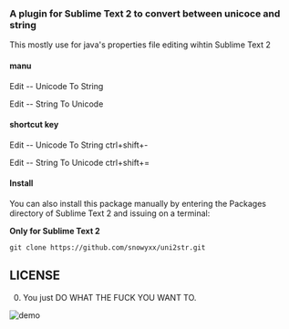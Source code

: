 ### A plugin for Sublime Text 2 to convert between unicoce and string

This mostly use for java's properties file editing wihtin Sublime Text 2

#### manu

Edit -- Unicode To String

Edit -- String To Unicode

#### shortcut key

Edit -- Unicode To String     ctrl+shift+-

Edit -- String To Unicode     ctrl+shift+=

#### Install

You can also install this package manually by entering the Packages directory of Sublime Text 2 and issuing on a terminal:

**Only for Sublime Text 2**

    git clone https://github.com/snowyxx/uni2str.git


LICENSE
-------

0. You just DO WHAT THE FUCK YOU WANT TO.

![demo](http://xiaoxuenotes.com/images/sublimePluginDemo.gif)
